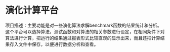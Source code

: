 # 演化计算平台
项目描述：主要功能是对一些演化算法求解benchmark函数的结果统计和分析。这个平台可以选择算法，测试函数和对算法的相关参数进行设定，在相同条件下对算法进行计算，把运行的结果通过报表形式比较直观的显示出来，而且还把计算结果存入文件中保存，以便进行数据分析和查看。
